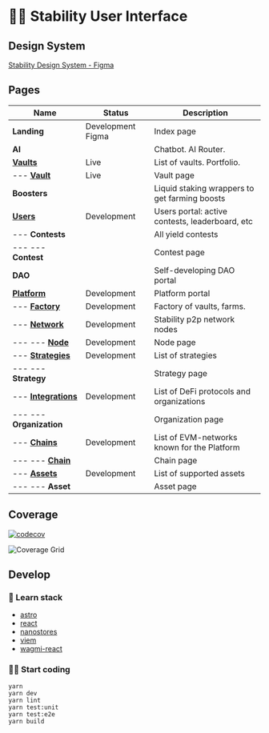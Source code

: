 # 👩‍🚀 Stability User Interface

## Design System

[Stability Design System - Figma](https://www.figma.com/design/jstG6d7opvG4MCahqhlgiR/Stability-Design-System)

## Pages

| Name                                                                                                                | Status            | Description                                     |
|---------------------------------------------------------------------------------------------------------------------|-------------------|-------------------------------------------------|
| **Landing**                                                                                                         | Development Figma | Index page                                      |
| **AI**                                                                                                              |                   | Chatbot. AI Router.                             |
| [**Vaults**](https://stability.farm/)                                                                               | Live              | List of vaults. Portfolio.                      |
| --- [**Vault**](https://stability.farm/vault/137/0xe319afa4d638f71400d4c7d60d90b0c227a5af48)                        | Live              | Vault page                                      |
| **Boosters**                                                                                                        |                   | Liquid staking wrappers to get farming boosts   |
| [**Users**](https://stability.farm/users)                                                                           | Development       | Users portal: active contests, leaderboard, etc |
| --- **Contests**                                                                                                    |                   | All yield contests                              |
| --- --- **Contest**                                                                                                 |                   | Contest page                                    |
| **DAO**                                                                                                             |                   | Self-developing DAO portal                      |
| [**Platform**](https://stability.farm/platform)                                                                     | Development       | Platform portal                                 |
| --- [**Factory**](https://stability.farm/create-vault)                                                              | Development       | Factory of vaults, farms.                       |
| --- [**Network**](https://stability.farm/network)                                                                   | Development       | Stability p2p network nodes                     |
| --- --- [**Node**](https://stability.farm/network/6e9a70eb6628e1295772218defdf254ce3200890cb16cc588c4dab5000972edd) | Development       | Node page                                       |
| --- [**Strategies**](https://stability.farm/strategies)                                                             | Development       | List of strategies                              |
| --- --- **Strategy**                                                                                                |                   | Strategy page                                   |
| --- [**Integrations**](https://stability.farm/integrations)                                                         | Development       | List of DeFi protocols and organizations        |
| --- --- **Organization**                                                                                            |                   | Organization page                               |
| --- [**Chains**](https://stability.farm/chains)                                                                     | Development       | List of EVM-networks known for the Platform     |
| --- --- [**Chain**](https://stability.farm/chains/137)                                                              |                   | Chain page                                      |
| --- [**Assets**](https://stability.farm/assets)                                                                     | Development       | List of supported assets                        |
| --- --- **Asset**                                                                                                   |                   | Asset page                                      |

## Coverage

[![codecov](https://codecov.io/gh/stabilitydao/stability-ui/graph/badge.svg?token=ER8QCFAF8C)](https://codecov.io/gh/stabilitydao/stability-ui)

![Coverage Grid](https://codecov.io/gh/stabilitydao/stability-ui/graphs/tree.svg?token=ER8QCFAF8C)

## Develop

### 👀 Learn stack

- [astro](https://docs.astro.build/en/getting-started/)
- [react](https://react.dev/)
- [nanostores](https://github.com/nanostores/nanostores)
- [viem](https://viem.sh/docs/getting-started.html)
- [wagmi-react](https://wagmi.sh/react/getting-started)

### 🧑‍🚀 Start coding

```
yarn
yarn dev
yarn lint
yarn test:unit
yarn test:e2e
yarn build
```

